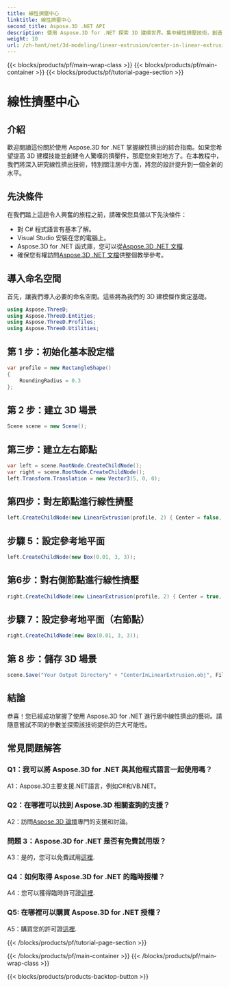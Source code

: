 ```yaml
---
title: 線性擠壓中心
linktitle: 線性擠壓中心
second_title: Aspose.3D .NET API
description: 使用 Aspose.3D for .NET 探索 3D 建模世界。集中線性擠壓技術，創造令人驚嘆的設計，並釋放您的創造力。
weight: 10
url: /zh-hant/net/3d-modeling/linear-extrusion/center-in-linear-extrusion/
---
```


{{< blocks/products/pf/main-wrap-class >}}
{{< blocks/products/pf/main-container >}}
{{< blocks/products/pf/tutorial-page-section >}}

# 線性擠壓中心

## 介紹

歡迎閱讀這份關於使用 Aspose.3D for .NET 掌握線性擠出的綜合指南。如果您希望提高 3D 建模技能並創建令人驚嘆的擠壓件，那麼您來對地方了。在本教程中，我們將深入研究線性擠出技術，特別關注居中方面，將您的設計提升到一個全新的水平。

## 先決條件

在我們踏上這趟令人興奮的旅程之前，請確保您具備以下先決條件：

- 對 C# 程式語言有基本了解。
- Visual Studio 安裝在您的電腦上。
-  Aspose.3D for .NET 函式庫，您可以從[Aspose.3D .NET 文檔](https://reference.aspose.com/3d/net/).
- 確保您有權訪問[Aspose.3D .NET 文檔](https://reference.aspose.com/3d/net/)供整個教學參考。

## 導入命名空間

首先，讓我們導入必要的命名空間。這些將為我們的 3D 建模傑作奠定基礎。

```csharp
using Aspose.ThreeD;
using Aspose.ThreeD.Entities;
using Aspose.ThreeD.Profiles;
using Aspose.ThreeD.Utilities;
```

## 第 1 步：初始化基本設定檔

```csharp
var profile = new RectangleShape()
{
    RoundingRadius = 0.3
};
```

## 第 2 步：建立 3D 場景

```csharp
Scene scene = new Scene();
```

## 第三步：建立左右節點

```csharp
var left = scene.RootNode.CreateChildNode();
var right = scene.RootNode.CreateChildNode();
left.Transform.Translation = new Vector3(5, 0, 0);
```

## 第四步：對左節點進行線性擠壓

```csharp
left.CreateChildNode(new LinearExtrusion(profile, 2) { Center = false, Slices = 3 });
```

## 步驟 5：設定參考地平面

```csharp
left.CreateChildNode(new Box(0.01, 3, 3));
```

## 第6步：對右側節點進行線性擠壓

```csharp
right.CreateChildNode(new LinearExtrusion(profile, 2) { Center = true, Slices = 3 });
```

## 步驟 7：設定參考地平面（右節點）

```csharp
right.CreateChildNode(new Box(0.01, 3, 3));
```

## 第 8 步：儲存 3D 場景

```csharp
scene.Save("Your Output Directory" + "CenterInLinearExtrusion.obj", FileFormat.WavefrontOBJ);
```

## 結論

恭喜！您已經成功掌握了使用 Aspose.3D for .NET 進行居中線性擠出的藝術。請隨意嘗試不同的參數並探索該技術提供的巨大可能性。

## 常見問題解答

### Q1：我可以將 Aspose.3D for .NET 與其他程式語言一起使用嗎？

A1：Aspose.3D主要支援.NET語言，例如C#和VB.NET。

### Q2：在哪裡可以找到 Aspose.3D 相關查詢的支援？

 A2：訪問[Aspose.3D 論壇](https://forum.aspose.com/c/3d/18)專門的支援和討論。

### 問題 3：Aspose.3D for .NET 是否有免費試用版？

 A3：是的，您可以免費試用[這裡](https://releases.aspose.com/).

### Q4：如何取得 Aspose.3D for .NET 的臨時授權？

A4：您可以獲得臨時許可證[這裡](https://purchase.aspose.com/temporary-license/).

### Q5: 在哪裡可以購買 Aspose.3D for .NET 授權？

 A5：購買您的許可證[這裡](https://purchase.aspose.com/buy).

{{< /blocks/products/pf/tutorial-page-section >}}

{{< /blocks/products/pf/main-container >}}
{{< /blocks/products/pf/main-wrap-class >}}

{{< blocks/products/products-backtop-button >}}
